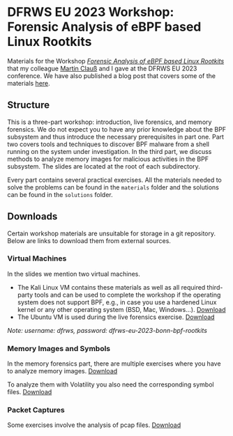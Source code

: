 # DFRWS EU 2023 Workshop: Forensic Analysis of eBPF based Linux Rootkits

Materials for the Workshop [_Forensic Analysis of eBPF based Linux Rootkits_](https://dfrws.org/forensic-analysis-of-ebpf-based-linux-rootkits/) that my colleague [Martin Clauß](https://github.com/martinclauss/) and I gave at the DFRWS EU 2023 conference. We have also published a blog post that covers some of the materials [here](https://blog.eb9f.de).

## Structure

This is a three-part workshop: introduction, live forensics, and memory forensics. We do not expect you to have any prior knowledge about the BPF subsystem and thus introduce the necessary prerequisites in part one. Part two covers tools and techniques to discover BPF malware from a shell running on the system under investigation. In the third part, we discuss methods to analyze memory images for malicious activities in the BPF subsystem. The slides are located at the root of each subdirectory.

Every part contains several practical exercises. All the materials needed to solve the problems can be found in the `materials` folder and the solutions can be found in the `solutions` folder.

## Downloads

Certain workshop materials are unsuitable for storage in a git repository. Below are links to download them from external sources.

### Virtual Machines

In the slides we mention two virtual machines.

- The Kali Linux VM contains these materials as well as all required third-party tools and can be used to complete the workshop if the operating system does not support BPF, e.g., in case you use a hardened Linux kernel or any other operating system (BSD, Mac, Windows...). [Download](https://pwn.dedyn.io/files/)
- The Ubuntu VM is used during the live forensics exercise. [Download](https://pwn.dedyn.io/files/)

_Note: username: dfrws, password: dfrws-eu-2023-bonn-bpf-rootkits_

### Memory Images and Symbols

In the memory forensics part, there are multiple exercises where you have to analyze memory images. [Download](https://owncloud.fraunhofer.de/index.php/s/IeriGoh60FXVpd9)

To analyze them with Volatility you also need the corresponding symbol files. [Download](https://owncloud.fraunhofer.de/index.php/s/Zf74POYNrKvB7Xg)

### Packet Captures

Some exercises involve the analysis of pcap files. [Download](https://owncloud.fraunhofer.de/index.php/s/u5oG91ZP7HnUxJw)
